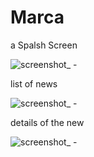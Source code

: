 # Marca

a Spalsh Screen

![screenshot_ -](https://user-images.githubusercontent.com/24575253/42724489-b0679374-8773-11e8-8952-ef33e82d2f7b.png)

list of news

![screenshot_ -](https://user-images.githubusercontent.com/24575253/42724491-b25c37ac-8773-11e8-911c-214c63fd8a7c.png)


details of the new

![screenshot_ -](https://user-images.githubusercontent.com/24575253/42724490-b1266a74-8773-11e8-8372-81d90de8740a.png)
